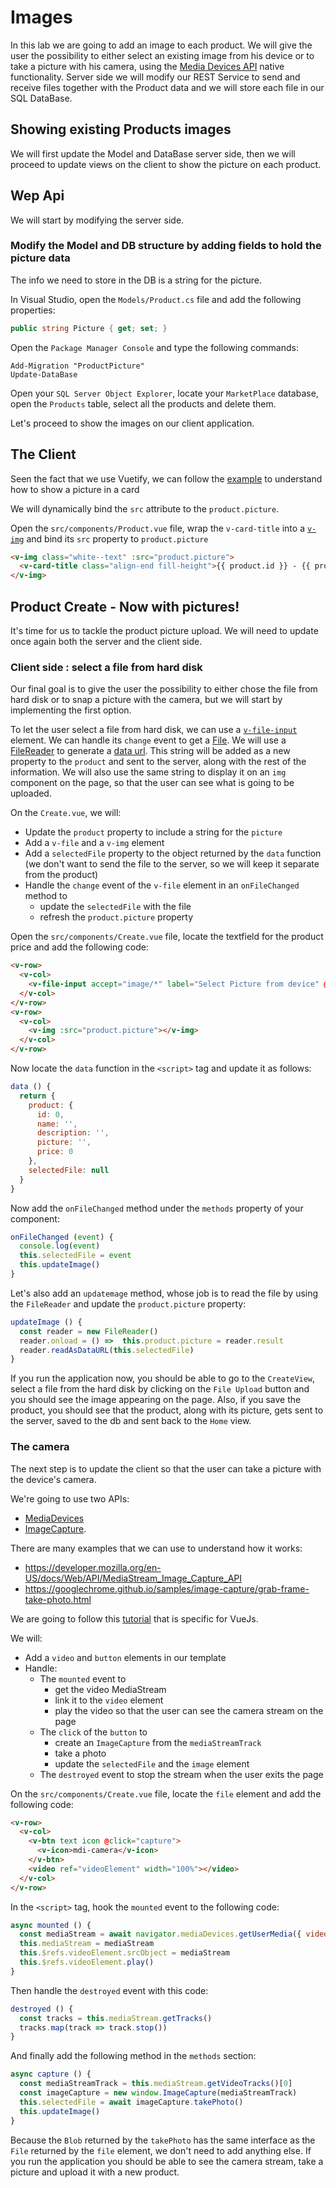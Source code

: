 # Images

In this lab we are going to add an image to each product.
We will give the user the possibility to either select an existing image from his device or to take a picture with his camera, using the [Media Devices API](https://developer.mozilla.org/en-US/docs/Web/API/MediaDevices) native functionality.
Server side we will modify our REST Service to send and receive files together with the Product data and we will store each file in our SQL DataBase.

## Showing existing Products images

We will first update the Model and DataBase server side, then we will proceed to update views on the client to show the picture on each product.

## Wep Api

We will start by modifying the server side.

### Modify the Model and DB structure by adding fields to hold the picture data

The info we need to store in the DB is a string for the picture.

In Visual Studio, open the `Models/Product.cs` file and add the following properties:

```cs
public string Picture { get; set; }
```

Open the `Package Manager Console` and type the following commands:

```
Add-Migration "ProductPicture"
Update-DataBase
```

Open your `SQL Server Object Explorer`, locate your `MarketPlace` database, open the `Products` table, select all the products and delete them.

Let's proceed to show the images on our client application.

## The Client

Seen the fact that we use Vuetify, we can follow the [example](https://vuetifyjs.com/en/components/cards#media-with-text) to understand how to show a picture in a card

We will dynamically bind the `src` attribute to the `product.picture`.

Open the `src/components/Product.vue` file, wrap the `v-card-title` into a [`v-img`](https://vuetifyjs.com/en/components/images) and bind its `src` property to `product.picture`

```html
<v-img class="white--text" :src="product.picture">
  <v-card-title class="align-end fill-height">{{ product.id }} - {{ product.name }}</v-card-title>
</v-img>
```

## Product Create - Now with pictures!

It's time for us to tackle the product picture upload. We will need to update once again both the server and the client side.

### Client side : select a file from hard disk

Our final goal is to give the user the possibility to either chose the file from hard disk or to snap a picture with the camera, but we will start by implementing the first option.

To let the user select a file from hard disk, we can use a [`v-file-input`](https://vuetifyjs.com/en/components/file-inputs) element.
We can handle its `change` event to get a [File](https://developer.mozilla.org/en-US/docs/Web/API/File).
We will use a [FileReader](https://developer.mozilla.org/en-US/docs/Web/API/FileReader/readAsDataURL) to generate a [data url](https://developer.mozilla.org/en-US/docs/Web/HTTP/Basics_of_HTTP/Data_URIs).
This string will be added as a new property to the `product` and sent to the server, along with the rest of the information.
We will also use the same string to display it on an `img` component on the page, so that the user can see what is going to be uploaded.


On the `Create.vue`, we will:
- Update the `product` property to include a string for the `picture`
- Add a `v-file` and a `v-img` element
- Add a `selectedFile` property to the object returned by the `data` function (we don't want to send the file to the server, so we will keep it separate from the product)
- Handle the `change` event of the `v-file` element in an `onFileChanged` method to 
  - update the `selectedFile` with the file 
  - refresh the `product.picture` property  

Open the `src/components/Create.vue` file, locate the textfield for the product price and add the following code:

```html
<v-row>
  <v-col>
    <v-file-input accept="image/*" label="Select Picture from device" @change="onFileChanged"></v-file-input>
  </v-col>
</v-row>
<v-row>
  <v-col>
    <v-img :src="product.picture"></v-img>
  </v-col>
</v-row>
```

Now locate the `data` function in the `<script>` tag and update it as follows:

```js
data () {
  return {
    product: {
      id: 0,
      name: '',
      description: '',
      picture: '',
      price: 0
    },
    selectedFile: null
  }
}
```

Now add the `onFileChanged` method under the `methods` property of your component:

```js
onFileChanged (event) {
  console.log(event)
  this.selectedFile = event
  this.updateImage()
}
```

Let's also add an `updatemage` method, whose job is to read the file by using the `FileReader` and update the `product.picture` property:

```js
updateImage () {
  const reader = new FileReader()
  reader.onload = () =>  this.product.picture = reader.result 
  reader.readAsDataURL(this.selectedFile)
}
```

If you run the application now, you should be able to go to the `CreateView`, select a file from the hard disk by clicking on the `File Upload` button and you should see the image appearing on the page.
Also, if you save the product, you should see that the product, along with its picture, gets sent to the server, saved to the db and sent back to the `Home` view.

### The camera

The next step is to update the client so that the user can take a picture with the device's camera.

We're going to use two APIs:
- [MediaDevices](https://developer.mozilla.org/en-US/docs/Web/API/MediaDevices) 
- [ImageCapture](https://developer.mozilla.org/en-US/docs/Web/API/ImageCapture).

There are many examples that we can use to understand how it works:
- https://developer.mozilla.org/en-US/docs/Web/API/MediaStream_Image_Capture_API
- https://googlechrome.github.io/samples/image-capture/grab-frame-take-photo.html

We are going to follow this [tutorial](https://medium.com/theodo/a-progressive-web-application-with-vue-js-webpack-material-design-part-4-96c8c216810b) that is specific for VueJs.

We will: 
- Add a `video` and `button` elements in our template
- Handle: 
  - The `mounted` event to 
    - get the video MediaStream
    - link it to the `video` element 
    - play the video so that the user can see the camera stream on the page
  - The `click` of the `button` to 
    - create an `ImageCapture` from the `mediaStreamTrack`
    - take a photo
    - update the `selectedFile` and the `image` element
  - The `destroyed` event to stop the stream when the user exits the page

On the `src/components/Create.vue` file, locate the `file` element and add the following code:

```html
<v-row>
  <v-col>
    <v-btn text icon @click="capture">
      <v-icon>mdi-camera</v-icon>
    </v-btn>
    <video ref="videoElement" width="100%"></video>
  </v-col>
</v-row>
``` 

In the `<script>` tag, hook the `mounted` event to the following code:

```js
async mounted () {
  const mediaStream = await navigator.mediaDevices.getUserMedia({ video: true })
  this.mediaStream = mediaStream
  this.$refs.videoElement.srcObject = mediaStream
  this.$refs.videoElement.play()
}
```

Then handle the `destroyed` event with this code:

```js
destroyed () {
  const tracks = this.mediaStream.getTracks()
  tracks.map(track => track.stop())
}
```

And finally add the following method in the `methods` section:

```js
async capture () {
  const mediaStreamTrack = this.mediaStream.getVideoTracks()[0]
  const imageCapture = new window.ImageCapture(mediaStreamTrack)
  this.selectedFile = await imageCapture.takePhoto()
  this.updateImage()
}
```

Because the `Blob` returned by the `takePhoto` has the same interface as the `File` returned by the `file` element, we don't need to add anything else. If you run the application you should be able to see the camera stream, take a picture and upload it with a new product.
